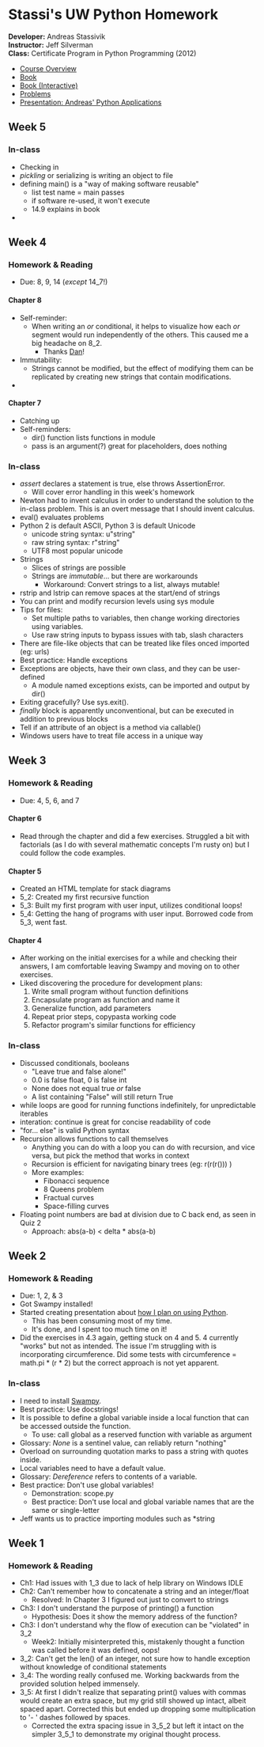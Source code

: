 # Stassi's UW Python Homework #

**Developer:** Andreas Stassivik  
**Instructor:** Jeff Silverman  
**Class:** Certificate Program in Python Programming (2012)

* [Course Overview](https://docs.google.com/document/pub?id=1HHAean0DWMK_Wh1PbGcyd8VqFFWjI4d-o50lBAlILus)
* [Book](http://www.greenteapress.com/thinkpython/)
* [Book (Interactive)](http://interactivepython.org/courselib/static/thinkcspy/index.html)
* [Problems](http://www.commercialventvac.com/python/index.html)
* [Presentation: Andreas' Python Applications](https://docs.google.com/presentation/pub?id=1zAHdFjKlDOk62n0kCZS4lUPH1Or79iyVnPUX94bSnlE&start=false&loop=false&delayms=15000)

## Week 5 ##
### In-class ###
* Checking in
* *pickling* or serializing is writing an object to file
* defining main() is a "way of making software reusable"
  * list test name = main passes
  * if software re-used, it won't execute
  * 14.9 explains in book
* 

## Week 4 ##
### Homework & Reading ###
* Due: 8, 9, 14 (*except* 14_7!)

#### Chapter 8 ####
* Self-reminder:
  * When writing an *or* conditional, it helps to visualize how each *or* segment would run independently of the others. This caused me a big headache on 8_2.
    * Thanks [Dan](https://github.com/dalanmiller)!
* Immutability:
  * Strings cannot be modified, but the effect of modifying them can be replicated by creating new strings that contain modifications.
* 

#### Chapter 7 ####
* Catching up
* Self-reminders:
  * dir() function lists functions in module
  * pass is an argument(?) great for placeholders, does nothing

### In-class ###
* *assert* declares a statement is true, else throws AssertionError.
  * Will cover error handling in this week's homework
* Newton had to invent calculus in order to understand the solution to the in-class problem. This is an overt message that I should invent calculus.
* eval() evaluates problems
* Python 2 is default ASCII, Python 3 is default Unicode
  * unicode string syntax: u"string"
  * raw string syntax: r"string"
  * UTF8 most popular unicode
* Strings
  * Slices of strings are possible
  * Strings are *immutable*... but there are workarounds
    * Workaround: Convert strings to a list, always mutable!
* rstrip and lstrip can remove spaces at the start/end of strings
* You can print and modify recursion levels using sys module
* Tips for files:
  * Set multiple paths to variables, then change working directories using variables.
  * Use raw string inputs to bypass issues with tab, slash characters
* There are file-like objects that can be treated like files onced imported (eg: urls)
* Best practice: Handle exceptions
* Exceptions are objects, have their own class, and they can be user-defined
  * A module named exceptions exists, can be imported and output by dir()
* Exiting gracefully? Use sys.exit().
* *finally* block is apparently unconventional, but can be executed in addition to previous blocks
* Tell if an attribute of an object is a method via callable()
* Windows users have to treat file access in a unique way

## Week 3 ##
### Homework & Reading ###
* Due: 4, 5, 6, and 7

#### Chapter 6 ####
* Read through the chapter and did a few exercises. Struggled a bit with factorials (as I do with several mathematic concepts I'm rusty on) but I could follow the code examples.

#### Chapter 5 ####
* Created an HTML template for stack diagrams
* 5_2: Created my first recursive function
* 5_3: Built my first program with user input, utilizes conditional loops!
* 5_4: Getting the hang of programs with user input. Borrowed code from 5_3, went fast.

#### Chapter 4 ####
* After working on the initial exercises for a while and checking their answers, I am comfortable leaving Swampy and moving on to other exercises.
* Liked discovering the procedure for development plans:
  1. Write small program without function definitions
  1. Encapsulate program as function and name it
  1. Generalize function, add parameters
  1. Repeat prior steps, copypasta working code
  1. Refactor program's similar functions for efficiency

### In-class ###
* Discussed conditionals, booleans
  * "Leave true and false alone!"
  * 0.0 is false float, 0 is false int
  * None does not equal true *or* false
  * A list containing "False" will still return True
* while loops are good for running functions indefinitely, for unpredictable iterables
* interation: continue is great for concise readability of code
* "for... else" is valid Python syntax
* Recursion allows functions to call themselves
  * Anything you can do with a loop you can do with recursion, and vice versa, but pick the method that works in context
  * Recursion is efficient for navigating binary trees (eg: r(r(r())) )
  * More examples:
    * Fibonacci sequence
    * 8 Queens problem
    * Fractual curves
    * Space-filling curves
* Floating point numbers are bad at division due to C back end, as seen in Quiz 2
  * Approach: abs(a-b) < delta * abs(a-b)

## Week 2 ##
### Homework & Reading ###
* Due: 1, 2, & 3
* Got Swampy installed!
* Started creating presentation about [how I plan on using Python](https://docs.google.com/presentation/pub?id=1zAHdFjKlDOk62n0kCZS4lUPH1Or79iyVnPUX94bSnlE&start=false&loop=false&delayms=15000).
  * This has been consuming most of my time.
  * It's done, and I spent too much time on it!
* Did the exercises in 4.3 again, getting stuck on 4 and 5. 4 currently "works" but not as intended. The issue I'm struggling with is incorporating circumference. Did some tests with circumference = math.pi * (r * 2) but the correct approach is not yet apparent.

### In-class ###
* I need to install [Swampy](http://allendowney.com/swampy/install.html).
* Best practice: Use docstrings!
* It is possible to define a global variable inside a local function that can be accessed outside the function.
  * To use: call global as a reserved function with variable as argument
* Glossary: *None* is a sentinel value, can reliably return "nothing"
* Overload on surrounding quotation marks to pass a string with quotes inside.
* Local variables need to have a default value.
* Glossary: *Dereference* refers to contents of a variable.
* Best practice: Don't use global variables!
  * Demonstration: scope.py
  * Best practice: Don't use local and global variable names that are the same or single-letter
* Jeff wants us to practice importing modules such as *string

## Week 1 ##
### Homework & Reading ###
* Ch1: Had issues with 1_3 due to lack of help library on Windows IDLE
* Ch2: Can't remember how to concatenate a string and an integer/float
  * Resolved: In Chapter 3 I figured out just to convert to strings
* Ch3: I don't understand the purpose of printing() a function
  * Hypothesis: Does it show the memory address of the function?
* Ch3: I don't understand why the flow of execution can be "violated" in 3_2
  * Week2: Initially misinterpreted this, mistakenly thought a function was called before it was defined, oops!
* 3_2: Can't get the len() of an integer, not sure how to handle exception without knowledge of conditional statements
* 3_4: The wording really confused me. Working backwards from the provided solution helped immensely.
* 3_5: At first I didn't realize that separating print() values with commas would create an extra space, but my grid still showed up intact, albeit spaced apart. Corrected this but ended up dropping some multiplication to '- ' dashes followed by spaces.
  * Corrected the extra spacing issue in 3_5_2 but left it intact on the simpler 3_5_1 to demonstrate my original thought process.
